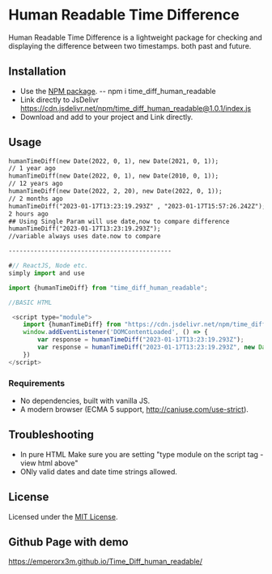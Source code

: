 # Human Readable Time Difference

Human Readable Time Difference is a lightweight package for checking and displaying the difference between two timestamps. both past and future.

## Installation

- Use the [NPM package](https://www.npmjs.com/package/time_diff_human_readable).
-- npm i time_diff_human_readable
- Link directly to JsDelivr https://cdn.jsdelivr.net/npm/time_diff_human_readable@1.0.1/index.js
- Download and add to your project and Link directly.


## Usage
```html
humanTimeDiff(new Date(2022, 0, 1), new Date(2021, 0, 1));
// 1 year ago
humanTimeDiff(new Date(2022, 0, 1), new Date(2010, 0, 1));
// 12 years ago
humanTimeDiff(new Date(2022, 2, 20), new Date(2022, 0, 1));
// 2 months ago
humanTimeDiff("2023-01-17T13:23:19.293Z" , "2023-01-17T15:57:26.242Z");
2 hours ago
## Using Single Param will use date,now to compare difference
humanTimeDiff("2023-01-17T13:23:19.293Z");
//variable always uses date.now to compare

---------------------------------------------

```



```Javascript
#// ReactJS, Node etc.
simply import and use

import {humanTimeDiff} from "time_diff_human_readable";

//BASIC HTML

 <script type="module">
    import {humanTimeDiff} from "https://cdn.jsdelivr.net/npm/time_diff_human_readable@1.0.1/index.js"
    window.addEventListener('DOMContentLoaded', () => {
        var response = humanTimeDiff("2023-01-17T13:23:19.293Z");
        var response = humanTimeDiff("2023-01-17T13:23:19.293Z", new Date());
    })
</script>

```


### Requirements
* No dependencies, built with vanilla JS.
* A modern browser (ECMA 5 support, http://caniuse.com/use-strict).


## Troubleshooting

- In pure HTML Make sure you are setting "type module on the script tag - view html above"
- ONly valid dates and date time strings allowed.

## License

Licensed under the [MIT License](http://opensource.org/licenses/MIT).

## Github Page with demo

https://emperorx3m.github.io/Time_Diff_human_readable/

